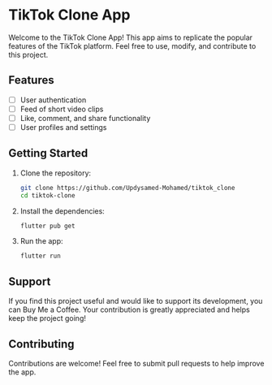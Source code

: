 # TikTok Clone App

Welcome to the TikTok Clone App! This app aims to replicate the popular features of the TikTok platform. Feel free to use, modify, and contribute to this project.

## Features

- [ ] User authentication
- [ ] Feed of short video clips
- [ ] Like, comment, and share functionality
- [ ] User profiles and settings

## Getting Started

1. Clone the repository:

   ```sh
   git clone https://github.com/Updysamed-Mohamed/tiktok_clone
   cd tiktok-clone
2. Install the dependencies:
     ```sh
     flutter pub get

3. Run the app:
     ```sh
     flutter run

## Support
If you find this project useful and would like to support its development, you can Buy Me a Coffee. Your contribution is greatly appreciated and helps keep the project going!

## Contributing
Contributions are welcome! Feel free to submit pull requests to help improve the app.

